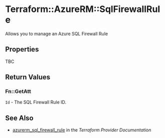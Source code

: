 # Terraform::AzureRM::SqlFirewallRule

Allows you to manage an Azure SQL Firewall Rule

## Properties

TBC

## Return Values

### Fn::GetAtt

`Id` - The SQL Firewall Rule ID.

## See Also

* [azurerm_sql_firewall_rule](https://www.terraform.io/docs/providers/azurerm/r/sql_firewall_rule.html) in the _Terraform Provider Documentation_